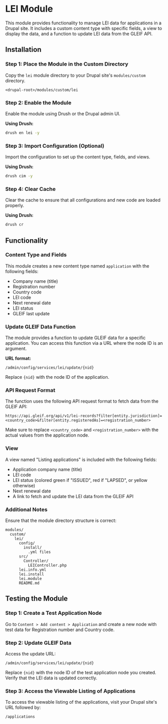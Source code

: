 # LEI Module

This module provides functionality to manage LEI data for applications in a Drupal site. It includes a custom content type with specific fields, a view to display the data, and a function to update LEI data from the GLEIF API.

## Installation

### Step 1: Place the Module in the Custom Directory

Copy the `lei` module directory to your Drupal site's `modules/custom` directory.

```
<drupal-root>/modules/custom/lei
```

### Step 2: Enable the Module

Enable the module using Drush or the Drupal admin UI.

**Using Drush:**
```sh
drush en lei -y
```

### Step 3: Import Configuration (Optional)

Import the configuration to set up the content type, fields, and views.

**Using Drush:**
```sh
drush cim -y
```

### Step 4: Clear Cache

Clear the cache to ensure that all configurations and new code are loaded properly.

**Using Drush:**
```sh
drush cr
```

## Functionality

### Content Type and Fields

This module creates a new content type named `application` with the following fields:

- Company name (title)
- Registration number
- Country code
- LEI code
- Next renewal date
- LEI status
- GLEIF last update

### Update GLEIF Data Function

The module provides a function to update GLEIF data for a specific application. You can access this function via a URL where the node ID is an argument.

**URL format:**
```
/admin/config/services/lei/update/{nid}
```
Replace `{nid}` with the node ID of the application.

### API Request Format

The function uses the following API request format to fetch data from the GLEIF API:
```
https://api.gleif.org/api/v1/lei-records?filter[entity.jurisdiction]=<country_code>&filter[entity.registeredAs]=<registration_number>
```
Make sure to replace `<country_code>` and `<registration_number>` with the actual values from the application node.

### View

A view named "Listing applications" is included with the following fields:
- Application company name (title)
- LEI code
- LEI status (colored green if "ISSUED", red if "LAPSED", or yellow otherwise)
- Next renewal date
- A link to fetch and update the LEI data from the GLEIF API

### Additional Notes

Ensure that the module directory structure is correct:

```
modules/
  custom/
    lei/
      config/
        install/
          .yml files  
      src/
        Controller/
          LEIController.php
      lei.info.yml
      lei.install
      lei.module
      README.md
```

## Testing the Module

### Step 1: Create a Test Application Node

Go to `Content > Add content > Application` and create a new node with test data for Registration number and Country code.

### Step 2: Update GLEIF Data

Access the update URL:
```
/admin/config/services/lei/update/{nid}
```
Replace `{nid}` with the node ID of the test application node you created. Verify that the LEI data is updated correctly.

### Step 3: Access the Viewable Listing of Applications

To access the viewable listing of the applications, visit your Drupal site's URL followed by:
```
/applications
```

